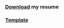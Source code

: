 ### [Download](https://github.com/Naymoll/resume/releases/latest/download/resume.pdf) my resume

### [Template](https://www.overleaf.com/latex/templates/rezume/kfrvqywfkwjs)